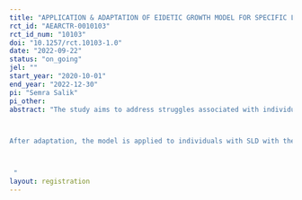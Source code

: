 ```yaml
---
title: "APPLICATION & ADAPTATION OF EIDETIC GROWTH MODEL FOR SPECIFIC LEARNING DISORDER"
rct_id: "AEARCTR-0010103"
rct_id_num: "10103"
doi: "10.1257/rct.10103-1.0"
date: "2022-09-22"
status: "on_going"
jel: ""
start_year: "2020-10-01"
end_year: "2022-12-30"
pi: "Semra Salik"
pi_other:
abstract: "The study aims to address struggles associated with individuals experiencing Specific Learning Disorder that includes Dyslexia, Dysgraphia, and Dyscalculia. The study comprises multiple phases; an initial need analysis through interviews followed by an adaptation of an intervention model and further testing of the efficacy of the adapted model on individuals with SLD. The first phase was completed using thematic analysis and adaptation of intervention based on the adaptation framework of Stirman, The Frame. 

After adaptation, the model is applied to individuals with SLD with the aim to reduce symptoms of SLD in a few sessions. The reduction of symptoms in learning and associated problems are to be noted through two instruments, LDES and SDQ.

 "
layout: registration
---
```



